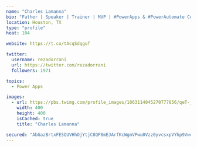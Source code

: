 ```yaml
---
name: "Charles Lamanna"
bio: "Father | Speaker | Trainer | MVP | #PowerApps & #PowerAutomate Community Super User | YouTuber Right-pointing triangle http://youtube.com/c/rezadorrani | Learn - Share - Clockwise rightwards and leftwards open circle arrows"
location: Houston, TX
type: "profile"
heat: 104

website: https://t.co/tAcqSdqguf

twitter:
  username: rezadorrani
  url: https://twitter.com/rezadorrani
  followers: 1971

topics:
  - Power Apps

images:
  - url: https://pbs.twimg.com/profile_images/1063114045270777856/qeT-jpWr_400x400.jpg
    width: 400
    height: 400
    isCached: true
    title: "Charles Lamanna"

secured: "AbGazBrtxFESQUVHhOjYtjC8QP8mEJArfKcWgmVPwu0Vzz0yvcsxpVYhp9Vwc1hLHX9S0RUgRHteIUpzMcOIUXOQzmeatRB/dEH3Hf4e3Z2JjRUdXpIIeSN1E/fIUYSJu5doqbsKOHmoSfAvPn84/PIJh3zA+YSmEiNwg6wYBGGZJ7D9yMvXV67ReCAFu6tvcRsi94qxvfTk+skvlNhRyJbcNklWbfa4hM1BQCWBCwtBYV6pLAhhyDj2+I4IDocBLbYhTtL8+ukNW3G9/husNWaFh0GXP6DBJcYgJbokIdSlen7oyb37PmJXfGgAVtbBozrgxYY3Nw50gP25A27DJm50uXNpQsXrE1GjBn9NDHn4UGjk9lqjNb2UzYTIsPOVsqJKaawYRV9ZQIPgvmDw3AvTlPnpgGFwXoNrbr3O7PI=;yO3gnIQQH7X9N0ZOC1POgg=="
---
```


